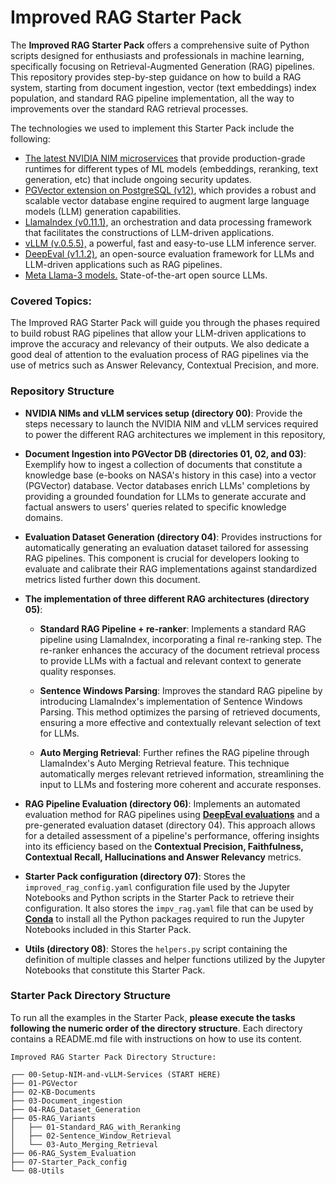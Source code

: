 # Improved RAG Starter Pack

The **Improved RAG Starter Pack** offers a comprehensive suite of Python scripts designed for enthusiasts and 
professionals in machine learning, specifically focusing on Retrieval-Augmented Generation (RAG) pipelines.
This repository provides step-by-step guidance on how to build a RAG system, starting from document ingestion,
vector (text embeddings) index population, and standard RAG pipeline implementation, all the way to improvements over
the standard RAG retrieval processes. 

The technologies we used to implement this Starter Pack include the following:

- [The latest NVIDIA NIM microservices](https://docs.nvidia.com/nim/index.html) that provide production-grade runtimes for 
different types of ML models (embeddings, reranking, text generation, etc) that include ongoing security updates.
- [PGVector extension on PostgreSQL (v12)](https://docs.vmware.com/en/VMware-Postgres/15.7/vmware-postgres/installing.html), which 
provides a robust and scalable vector database engine required to augment large language models (LLM) generation
capabilities. 
- [LlamaIndex (v0.11.1),](https://github.com/run-llama/llama_index) an orchestration and data processing framework
that facilitates the constructions of LLM-driven applications.
- [vLLM (v.0.5.5),](https://github.com/vllm-project/vllm) a powerful, fast and easy-to-use LLM inference server.
- [DeepEval (v1.1.2),](https://docs.confident-ai.com/docs/getting-started) an open-source evaluation framework for LLMs and 
LLM-driven applications such as RAG pipelines.
- [Meta Llama-3 models.](https://ai.meta.com/blog/meta-llama-3/) State-of-the-art open source LLMs. 

### Covered Topics:

The Improved RAG Starter Pack will guide you through the phases required to build robust RAG pipelines that allow
your LLM-driven applications to improve the accuracy and relevancy of their outputs. We also dedicate a good deal of 
attention to the evaluation process of RAG pipelines via the use of metrics such as 
Answer Relevancy, Contextual Precision, and more.

### Repository Structure

- __NVIDIA NIMs and vLLM services setup (directory 00)__: Provide the steps necessary to launch the NVIDIA NIM and vLLM services 
required to power the different RAG architectures we implement in this repository,


- __Document Ingestion into PGVector DB (directories 01, 02, and 03)__: Exemplify how to ingest a collection of
documents that constitute a knowledge base (e-books on NASA's history in this case) into a vector (PGVector) database. 
Vector databases enrich LLMs' completions by providing a grounded foundation for LLMs to generate accurate and factual
answers to users' queries related to specific knowledge domains.


- __Evaluation Dataset Generation (directory 04)__: Provides instructions for automatically generating an evaluation
dataset tailored for assessing RAG pipelines. This component is crucial for developers looking to evaluate
and calibrate their RAG implementations against standardized metrics listed further down this document. 


- **The implementation of three different RAG architectures (directory 05)**:   
  - **Standard RAG Pipeline + re-ranker**: Implements a standard RAG pipeline using LlamaIndex, incorporating a
  final re-ranking step. The re-ranker enhances the accuracy of the document retrieval process to provide LLMs with
  a factual and relevant context to generate quality responses.

  - **Sentence Windows Parsing**: Improves the standard RAG pipeline by introducing LlamaIndex's implementation of 
  Sentence Windows Parsing. This method optimizes the parsing of retrieved documents, ensuring a more effective and 
  contextually relevant selection of text for LLMs.

  - **Auto Merging Retrieval**: Further refines the RAG pipeline through LlamaIndex's Auto Merging Retrieval feature. 
  This technique automatically merges relevant retrieved information, streamlining the input to LLMs and fostering 
  more coherent and accurate responses.


- **RAG Pipeline Evaluation (directory 06)**: Implements an automated evaluation method for RAG pipelines using 
[__DeepEval evaluations__](https://docs.confident-ai.com/docs/metrics-introduction) and a pre-generated evaluation 
dataset (directory 04). This approach allows for a detailed assessment of a pipeline's performance, offering insights 
into its efficiency based on the __Contextual Precision, Faithfulness, Contextual Recall, Hallucinations and 
Answer Relevancy__ metrics.


- __Starter Pack configuration (directory 07)__: Stores the `improved_rag_config.yaml` configuration file used by
the Jupyter Notebooks and Python scripts in the Starter Pack to retrieve their configuration. It also stores the 
`impv_rag.yaml` file that can be used by 
[__Conda__](https://conda.io/projects/conda/en/latest/user-guide/tasks/manage-environments.html) to install all the Python
packages required to run the Jupyter Notebooks included in this Starter Pack.


- __Utils (directory 08)__: Stores the `helpers.py` script containing the definition of multiple classes and helper
functions utilized by the Jupyter Notebooks that constitute this Starter Pack.

### Starter Pack Directory Structure
To run all the examples in the Starter Pack, **please execute the tasks following the numeric order of the directory
structure**. Each directory contains a README.md file with instructions on how to use its content.
```
Improved RAG Starter Pack Directory Structure:

┌── 00-Setup-NIM-and-vLLM-Services (START HERE)
├── 01-PGVector  
├── 02-KB-Documents   
├── 03-Document_ingestion  
├── 04-RAG_Dataset_Generation  
├── 05-RAG_Variants  
│   ├── 01-Standard_RAG_with_Reranking  
│   ├── 02-Sentence_Window_Retrieval  
│   └── 03-Auto_Merging_Retrieval  
├── 06-RAG_System_Evaluation
├── 07-Starter_Pack_config
└── 08-Utils
```
